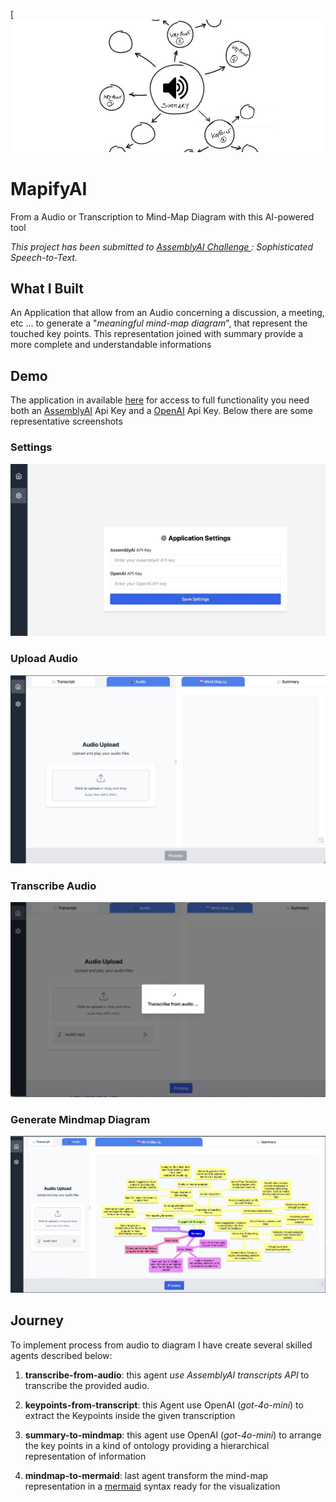 [![MapifyAI](images/cover.jpg)
# MapifyAI
From a Audio or Transcription to Mind-Map Diagram with this AI-powered tool

*This project has been submitted to [AssemblyAI Challenge ](https://dev.to/challenges/assemblyai): Sophisticated Speech-to-Text.*

## What I Built
An Application that allow from an Audio concerning a discussion, a meeting, etc ... to generate a "_meaningful mind-map diagram_", that represent the touched key points. This representation joined with summary provide a more complete and understandable informations 

## Demo

The application in available [here](https://bsorrentino.github.io/MapifyAI/) for access to full functionality you need both an [AssemblyAI] Api Key and a [OpenAI] Api Key. Below there are some representative screenshots

### Settings 
![Settings](images/settings.jpg)

### Upload Audio
![Upload Audio](images/upload.jpg)

### Transcribe Audio 
![Transcribe Audio](images/transcribe_from_audio.jpg)

### Generate Mindmap Diagram
![Generate Mindmap Diagram](images/result.jpg) 

## Journey
To implement process from audio to diagram I have create several skilled agents described below:

1. **transcribe-from-audio**: this agent _use AssemblyAI transcripts API_ to transcribe the provided audio.

1. **keypoints-from-transcript**: this Agent use OpenAI (_got-4o-mini_) to extract the Keypoints inside the given transcription

1. **summary-to-mindmap**: this agent use OpenAI (_got-4o-mini_) to arrange the key points in a kind of ontology providing a hierarchical representation of information

1. **mindmap-to-mermaid**: last agent transform the mind-map representation in a [mermaid](https://mermaid.js.org) syntax ready for the visualization

[AssemblyAI]: https://www.assemblyai.com
[OpenAI]: https://openai.com/api/

